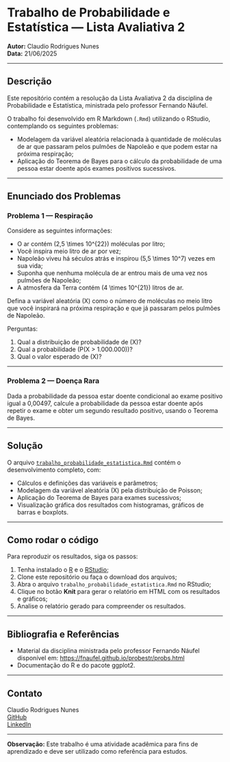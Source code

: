 # Trabalho de Probabilidade e Estatística — Lista Avaliativa 2

**Autor:** Claudio Rodrigues Nunes  
**Data:** 21/06/2025 

---

## Descrição

Este repositório contém a resolução da Lista Avaliativa 2 da disciplina de Probabilidade e Estatística, ministrada pelo professor Fernando Náufel.

O trabalho foi desenvolvido em R Markdown (`.Rmd`) utilizando o RStudio, contemplando os seguintes problemas:

- Modelagem da variável aleatória relacionada à quantidade de moléculas de ar que passaram pelos pulmões de Napoleão e que podem estar na próxima respiração;
- Aplicação do Teorema de Bayes para o cálculo da probabilidade de uma pessoa estar doente após exames positivos sucessivos.

---

## Enunciado dos Problemas

### Problema 1 — Respiração

Considere as seguintes informações:

- O ar contém \(2,5 \times 10^{22}\) moléculas por litro;
- Você inspira meio litro de ar por vez;
- Napoleão viveu há séculos atrás e inspirou \(5,5 \times 10^7\) vezes em sua vida;
- Suponha que nenhuma molécula de ar entrou mais de uma vez nos pulmões de Napoleão;
- A atmosfera da Terra contém \(4 \times 10^{21}\) litros de ar.

Defina a variável aleatória \(X\) como o número de moléculas no meio litro que você inspirará na próxima respiração e que já passaram pelos pulmões de Napoleão.

Perguntas:

1. Qual a distribuição de probabilidade de \(X\)?
2. Qual a probabilidade \(P(X > 1.000.000)\)?
3. Qual o valor esperado de \(X\)?

---

### Problema 2 — Doença Rara

Dada a probabilidade da pessoa estar doente condicional ao exame positivo igual a 0,00497, calcule a probabilidade da pessoa estar doente após repetir o exame e obter um segundo resultado positivo, usando o Teorema de Bayes.

---

## Solução

O arquivo [`trabalho_probabilidade_estatistica.Rmd`](./trabalho_probabilidade_estatistica.Rmd) contém o desenvolvimento completo, com:

- Cálculos e definições das variáveis e parâmetros;
- Modelagem da variável aleatória \(X\) pela distribuição de Poisson;
- Aplicação do Teorema de Bayes para exames sucessivos;
- Visualização gráfica dos resultados com histogramas, gráficos de barras e boxplots.

---

## Como rodar o código

Para reproduzir os resultados, siga os passos:

1. Tenha instalado o [R](https://cran.r-project.org/) e o [RStudio](https://posit.co/download/rstudio-desktop/);
2. Clone este repositório ou faça o download dos arquivos;
3. Abra o arquivo `trabalho_probabilidade_estatistica.Rmd` no RStudio;
4. Clique no botão **Knit** para gerar o relatório em HTML com os resultados e gráficos;
5. Analise o relatório gerado para compreender os resultados.

---

## Bibliografia e Referências

- Material da disciplina ministrada pelo professor Fernando Náufel disponível em: https://fnaufel.github.io/probestr/probs.html
- Documentação do R e do pacote ggplot2.

---

## Contato

Claudio Rodrigues Nunes  
[GitHub](https://github.com/ClaudioRodriguesNunes)  
[LinkedIn](https://www.linkedin.com/in/-claudionunes-/)  

---

**Observação:** Este trabalho é uma atividade acadêmica para fins de aprendizado e deve ser utilizado como referência para estudos.
